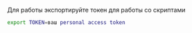
Для работы экспортируйте токен для работы со скриптами

```bash
export TOKEN=ваш personal access token
```

